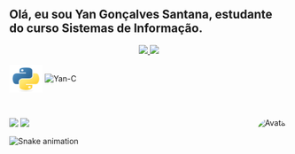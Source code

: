 ## Olá, eu sou Yan Gonçalves Santana, estudante do curso Sistemas de Informação.
<div align="center">
  <a href="https://github.com/Yan-Santana">
    <img height="150em" src="https://github-readme-stats.vercel.app/api?username=Yan-Santana&count_private=true&include_all_commits=true&show_icons=true&theme=highcontrast&hide_border=true&show_owner=true"/>
   <img height="150em" src="https://github-readme-stats.vercel.app/api/top-langs/?username=Yan-Santana&theme=highcontrast&hide_border=true&&layout=compact"/>
  </a> 
</div>
<div style="display: inline_block"><br>
  <img align="center" alt="Yan-Python" height="50" width="60" src="https://raw.githubusercontent.com/devicons/devicon/master/icons/python/python-original.svg">
  <img align="center" alt="Yan-C" height="50" width="60" src="https://cdn.jsdelivr.net/gh/devicons/devicon/icons/c/c-original.svg">
</div>

##
 
<div style="display: inline_block"><br>
  <img align="right" alt="Avatar" height="180" style="border-radius:800px;" 
src="https://media.discordapp.net/attachments/975491344199991306/989400745440854066/download20220604010622.png?width=452&height=452">
</div>
  
<div>  
  <a href = "mailto:yansantana63@gmail.com"><img src="https://img.shields.io/badge/-Gmail-%23333?style=for-the-badge&logo=gmail&logoColor=white" target="_blank"></a>
  <a href="https://www.linkedin.com/in/yan-g-santana-8b91a5164" target="_blank"><img src="https://img.shields.io/badge/-LinkedIn-%230077B5?style=for-the-badge&logo=linkedin&logoColor=white" target="_blank"></a> 

![Snake animation](https://github.com/Yan-Santana/Yan-Santana/blob/output/github-contribution-grid-snake.svg)
</div>

